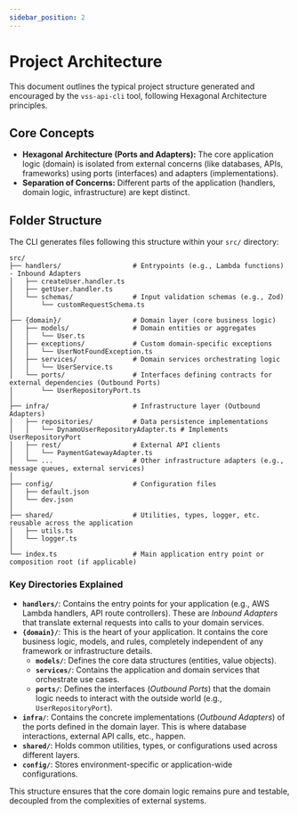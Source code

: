 ```yaml
---
sidebar_position: 2
---
```


# Project Architecture

This document outlines the typical project structure generated and encouraged by the `vss-api-cli` tool, following Hexagonal Architecture principles.

## Core Concepts

- **Hexagonal Architecture (Ports and Adapters):** The core application logic (domain) is isolated from external concerns (like databases, APIs, frameworks) using ports (interfaces) and adapters (implementations).
- **Separation of Concerns:** Different parts of the application (handlers, domain logic, infrastructure) are kept distinct.

## Folder Structure

The CLI generates files following this structure within your `src/` directory:

```plaintext
src/
├── handlers/                  # Entrypoints (e.g., Lambda functions) - Inbound Adapters
│   ├── createUser.handler.ts
│   ├── getUser.handler.ts
│   └── schemas/               # Input validation schemas (e.g., Zod)
│       └── customRequestSchema.ts
│
├── {domain}/                  # Domain layer (core business logic)
│   ├── models/                # Domain entities or aggregates
│   │   └── User.ts
│   ├── exceptions/            # Custom domain-specific exceptions
│   │   └── UserNotFoundException.ts
│   ├── services/              # Domain services orchestrating logic
│   │   └── UserService.ts
│   └── ports/                 # Interfaces defining contracts for external dependencies (Outbound Ports)
│       └── UserRepositoryPort.ts
│
├── infra/                     # Infrastructure layer (Outbound Adapters)
│   ├── repositories/          # Data persistence implementations
│   │   └── DynamoUserRepositoryAdapter.ts # Implements UserRepositoryPort
│   ├── rest/                  # External API clients
│   │   └── PaymentGatewayAdapter.ts
│   └── ...                    # Other infrastructure adapters (e.g., message queues, external services)
│
├── config/                    # Configuration files
│   ├── default.json
│   └── dev.json
│
├── shared/                    # Utilities, types, logger, etc. reusable across the application
│   ├── utils.ts
│   └── logger.ts
│
└── index.ts                   # Main application entry point or composition root (if applicable)
```

### Key Directories Explained

*   **`handlers/`**: Contains the entry points for your application (e.g., AWS Lambda handlers, API route controllers). These are *Inbound Adapters* that translate external requests into calls to your domain services.
*   **`{domain}/`**: This is the heart of your application. It contains the core business logic, models, and rules, completely independent of any framework or infrastructure details.
    *   **`models/`**: Defines the core data structures (entities, value objects).
    *   **`services/`**: Contains the application and domain services that orchestrate use cases.
    *   **`ports/`**: Defines the interfaces (*Outbound Ports*) that the domain logic needs to interact with the outside world (e.g., `UserRepositoryPort`).
*   **`infra/`**: Contains the concrete implementations (*Outbound Adapters*) of the ports defined in the domain layer. This is where database interactions, external API calls, etc., happen.
*   **`shared/`**: Holds common utilities, types, or configurations used across different layers.
*   **`config/`**: Stores environment-specific or application-wide configurations.

This structure ensures that the core domain logic remains pure and testable, decoupled from the complexities of external systems.